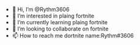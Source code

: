 - 👋 Hi, I’m @Rythm3606
- 👀 I’m interested in plaing fortnite
- 🌱 I’m currently learning plaing fortnite 
- 💞️ I’m looking to collaborate on fortnite
- 📫 How to reach me dortnite name:Rythm#3606

<!---
Rythm3606/Rythm3606 is a ✨ special ✨ repository because its `README.md` (this file) appears on your GitHub profile.
You can click the Preview link to take a look at your changes.
--->
